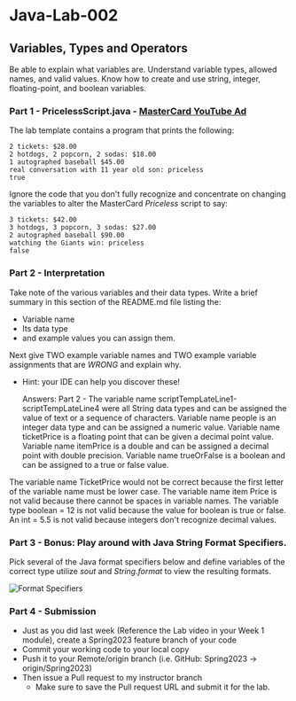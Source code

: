 # Java-Lab-002

## Variables, Types and Operators

Be able to explain what variables are. Understand variable types, allowed names, and valid values.
Know how to create and use string, integer, floating-point, and boolean variables.

### Part 1 - PricelessScript.java - [MasterCard YouTube Ad](https://www.youtube.com/watch?v=Q_6stXKGuHo)

The lab template contains a program that prints the following:
```
2 tickets: $28.00
2 hotdogs, 2 popcorn, 2 sodas: $18.00
1 autographed baseball $45.00
real conversation with 11 year old son: priceless
true
```

Ignore the code that you don't fully recognize and concentrate on changing the variables to alter the MasterCard *Priceless* script to say:
```
3 tickets: $42.00
3 hotdogs, 3 popcorn, 3 sodas: $27.00
2 autographed baseball $90.00
watching the Giants win: priceless
false
```

### Part 2 - Interpretation
Take note of the various variables and their data types. Write a brief summary in this section of the README.md file listing the:
* Variable name
* Its data type
* and example values you can assign them.

Next give TWO example variable names and TWO example variable assignments that are *WRONG* and explain why.
* Hint: your IDE can help you discover these!


    Answers: 
    Part 2 - 
The variable name scriptTempLateLine1-scriptTempLateLine4 were all String data types and can be assigned the value of text or a sequence of characters. 
Variable name people is an integer data type and can be assigned a numeric value. 
Variable name ticketPrice is a floating point that can be given a decimal point value. 
Variable name itemPrice is a double and can be assigned a decimal point with double precision. 
Variable name trueOrFalse is a boolean and can be assigned to a true or false value. 

The variable name TicketPrice  would not be correct because the first letter of the variable name must be lower case. The variable name item Price is not valid because there cannot be spaces in variable names. 
The variable type boolean = 12 is not valid because the value for boolean is true or false. An int = 5.5 is not valid because integers don't recognize decimal values. 

### Part 3 - Bonus: Play around with Java String Format Specifiers.

Pick several of the Java format specifiers below and define variables of the correct type utilize *sout* and *String.format* to view the resulting formats.

![Format Specifiers](JavaStringFormatSpecifiers.png)

### Part 4 - Submission
* Just as you did last week (Reference the Lab video in your Week 1 module), create a Spring2023 feature branch of your code
* Commit your working code to your local copy
* Push it to your Remote/origin branch (i.e. GitHub: Spring2023 -> origin/Spring2023)
* Then issue a Pull request to my instructor branch
    * Make sure to save the Pull request URL and submit it for the lab.
    

    
